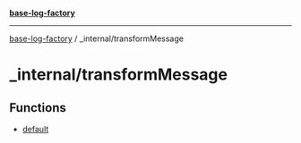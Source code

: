 [**base-log-factory**](../../index.md)

***

[base-log-factory](../../index.md) / \_internal/transformMessage

# \_internal/transformMessage

## Functions

- [default](functions/default.md)
